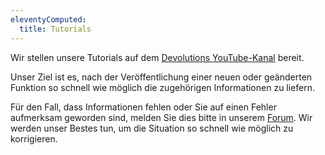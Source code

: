 ```yaml
---
eleventyComputed:
  title: Tutorials
---
```

Wir stellen unsere Tutorials auf dem [Devolutions YouTube-Kanal](https://www.youtube.com/user/Devolutions) bereit.  

Unser Ziel ist es, nach der Veröffentlichung einer neuen oder geänderten Funktion so schnell wie möglich die zugehörigen Informationen zu liefern.  

Für den Fall, dass Informationen fehlen oder Sie auf einen Fehler aufmerksam geworden sind, melden Sie dies bitte in unserem [Forum](https://forum.devolutions.net/forums/78/remote-desktop-manager--support-deutsch). Wir werden unser Bestes tun, um die Situation so schnell wie möglich zu korrigieren.  
